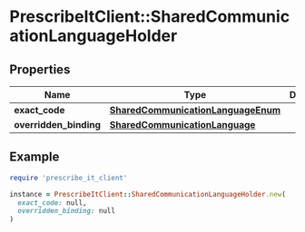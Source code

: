 # PrescribeItClient::SharedCommunicationLanguageHolder

## Properties

| Name | Type | Description | Notes |
| ---- | ---- | ----------- | ----- |
| **exact_code** | [**SharedCommunicationLanguageEnum**](SharedCommunicationLanguageEnum.md) |  | [optional] |
| **overridden_binding** | [**SharedCommunicationLanguage**](SharedCommunicationLanguage.md) |  | [optional] |

## Example

```ruby
require 'prescribe_it_client'

instance = PrescribeItClient::SharedCommunicationLanguageHolder.new(
  exact_code: null,
  overridden_binding: null
)
```

